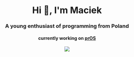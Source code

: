 <h1 align="center">Hi 👋, I'm Maciek</h1>
<h3 align="center">A young enthusiast of programming from Poland</h3>
<h4 align="center">currently working on <a href="https://github.com/mpeciakk/pros3">prOS</a></h4>

<p align="center"><img src="https://github-readme-stats.vercel.app/api/?username=mpeciakk" /></a>
